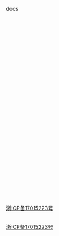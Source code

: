 
docs












<style>
#beian {
 display:block;
 height:50px;
 line-height:50px;
 margin-top:500px;
 position:relative;
}
</style>





<a id="beian" target="blank"  href="https://beian.miit.gov.cn">浙ICP备17015223号</a>































<a href="https://beian.miit.gov.cn">浙ICP备17015223号</a>